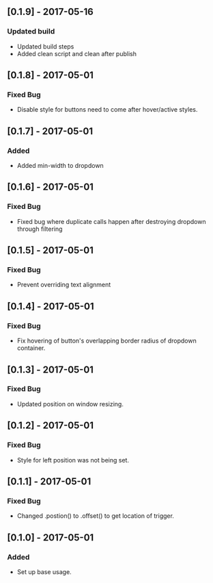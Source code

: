 ## [0.1.9] - 2017-05-16
### Updated build
- Updated build steps
- Added clean script and clean after publish

## [0.1.8] - 2017-05-01
### Fixed Bug
- Disable style for buttons need to come after hover/active styles.

## [0.1.7] - 2017-05-01
### Added
- Added min-width to dropdown

## [0.1.6] - 2017-05-01
### Fixed Bug
- Fixed bug where duplicate calls happen after destroying dropdown through filtering

## [0.1.5] - 2017-05-01
### Fixed Bug
- Prevent overriding text alignment

## [0.1.4] - 2017-05-01
### Fixed Bug
- Fix hovering of button's overlapping border radius of dropdown container.

## [0.1.3] - 2017-05-01
### Fixed Bug
- Updated position on window resizing.

## [0.1.2] - 2017-05-01
### Fixed Bug
- Style for left position was not being set.

## [0.1.1] - 2017-05-01
### Fixed Bug
- Changed .postion() to .offset() to get location of trigger.

## [0.1.0] - 2017-05-01
### Added
- Set up base usage.